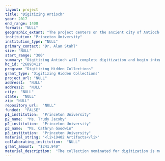 ```yaml
--- 
layout: project 
title: "Digitizing Antioch"
year: 2017
end_range: 1400
formats: "NULL"
geographic_extant: "The project centers on the ancient city of Antioch-on-the-Orontes (modern Antakya, Hatay Province, Turkey) and nearby Daphne and Seleucia. At the time of the expeditions, Antioch was part of the French Protectorate of Syria and was transferred to Turkey in 1939."
institution: "Princeton University"
institution_type: "NULL"
primary_contact: "Dr. Alan Stahl"
size: "NULL"
start_range: "300"
summary: "Digitizing Antioch will complete digitization and begin integration of a rich set of materials collected during important archeological excavations of the city of Antioch carried out by Princeton University and the French Archaeological Service during the 1930s in the French Mandate of Syria. The next step in an ongoing effort to create a scalable, interactive platform for scholars and students, the project will concentrate on the digitization of 19,400 coins and coin envelopes, and approximately 45,000 images and source documents in the University’s library and visual resources center. A project coordinator will implement a schema for integration with over 11,000 artifacts held by the University Art Museum. The effort will result in published Linked Open Data and images, provide a foundational discovery tool, and lay the foundation for a Digital Antioch Research Center, to be funded through other sources, making this important material widely available for the first time."
hc_id: "26893411"
program: "Digitizing Hidden Collections"
grant_type: "Digitizing Hidden Collections"
project_url: "NULL"
address1:  "NULL"
address2:  "NULL"
city:  "NULL"
state:  "NULL"
zip: "NULL"
repository_url:  "NULL"
funded:  "FALSE"
p1_institution:  "Princeton University"
p2_name:  "Ms. Trudy Jacoby"
p2_institution:  "Princeton University"
p3_name:  "Ms. Cathryn Goodwin"
p3_institution:  "Princeton University"
material_string: "<li>19402 Artifacts</li>"
collaborating_institution:  "NULL"
grant_amount:  "$241,940"
material_description:  "The collection nominated for digitization is made up of ancient coins, photographic negatives, slides, maps and drawings, documentary books and various archival material related to the 1932-39 excavation of Antioch in modern-day Antakya, Turkey. The expeditions were led by Princeton University, in conjunction with the French Archaeological Service and other American institutions. The material is divided between the numismatics collection in Firestone Library and the visual resources collection in the department of Art and Archaeology. The numismatics collection, which contains approximately 22,000 coins, is comprised of coins of Roman, Greek, Byzantine, and Islamic origin. The archival documents range from excavation budgets and lease agreements to general excavation documents dating from the 1930s. The documents are from the excavations and include correspondence between the participating institutions. The transit and level books contain all survey measurements collected at the excavation sites through the eight seasons of excavations. The negatives and slides were all taken in the field. A set of color slides was taken by the well-known architectural photographer G. E. Kidder Smith, employed by the expedition. The collection also includes a recently discovered handwritten inventory and a large number of find, coin, and excavation cards that identify and provide greater detail about each object and coin found in the field during the excavation. The excavation cards detail the progress made at the excavation daily and provide more extensive information about each excavation trench and the items found. Over 11,000 artifacts, already digitized, are housed in the Princeton University Art Museum."
---
```

